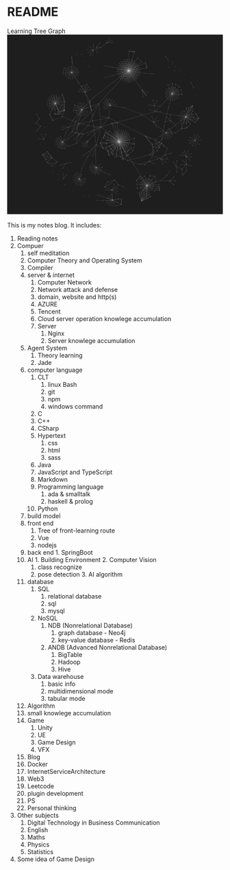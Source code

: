# README

Learning Tree Graph
![](2022-12-09-01-59-01.png)

This is my notes blog. It includes:

1. Reading notes
2. Compuer
    1. self meditation
    2. Computer Theory and Operating System
    3. Compiler
    4. server & internet
       1. Computer Network
       2. Network attack and defense
       3. domain, website and http(s)
       4. AZURE
       5. Tencent
       6. Cloud server operation knowlege accumulation
       7. Server
          1. Nginx
          2. Server knowlege accumulation
    5. Agent System
       1. Theory learning
       2. Jade
    6. computer language
        1. CLT
           1. linux Bash
           2. git
           3. npm
           4. windows command
        2. C
        3. C++
        4. CSharp
        5. Hypertext
           1. css
           2. html
           3. sass
        6. Java
        7. JavaScript and TypeScript
        8. Markdown
        9. Programming language
           1. ada & smalltalk
           2. haskell & prolog
        10. Python
    7. build model
    8. front end
       1. Tree of front-learning route
       2. Vue
       3. nodejs
    9.  back end
       1. SpringBoot
    10. AI
       1. Building Environment
       2. Computer Vision
          1. class recognize
          2. pose detection
       3. AI algorithm
    11. database
        1.  SQL
            1.  relational database
            2.  sql
            3.  mysql
        2.  NoSQL
            1.  NDB (Nonrelational Database)
                1.  graph database - Neo4j
                2.  key-value database - Redis
            2.  ANDB (Advanced Nonrelational Database)
                1.  BigTable
                2.  Hadoop
                3.  Hive
        3.  Data warehouse
            1.  basic info
            2.  multidimensional mode
            3.  tabular mode
    12. Algorithm
    13. small knowlege accumulation
    14. Game
        1.  Unity
        2.  UE
        3.  Game Design
        4.  VFX
    15. Blog
    16. Docker
    17. InternetServiceArchitecture
    18. Web3
    19. Leetcode
    20. plugin development
    21. PS
    22. Personal thinking
3.  Other subjects
    1.  Digital Technology in Business Communication
    2.  English
    3.  Maths
    4.  Physics
    5.  Statistics
4. Some idea of Game Design